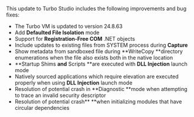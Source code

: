 This update to Turbo Studio includes the following improvements and bug fixes: 

- The Turbo VM is updated to version 24.8.63
- Add **Defaulted File Isolation** mode
- Support for **Registration-Free COM** .NET objects
- Include updates to existing files from SYSTEM process during **Capture**
- Show metadata from sandboxed file during **WriteCopy **directory enumerations when the file also exists both in the native location
- **Startup Shims **and** Scripts **are executed with **DLL Injection** launch mode
- Natively sourced applications which require elevation are executed properly when using **DLL Injection** launch mode
- Resolution of potential crash in **Diagnostic **mode when attempting to trace an invalid security descriptor
- Resolution of potential crash** **when initializing modules that have circular dependencies



